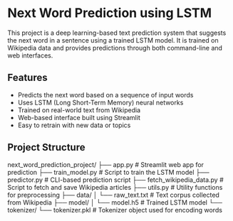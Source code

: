# Next Word Prediction using LSTM

This project is a deep learning-based text prediction system that suggests the next word in a sentence using a trained LSTM model. It is trained on Wikipedia data and provides predictions through both command-line and web interfaces.

## Features

- Predicts the next word based on a sequence of input words
- Uses LSTM (Long Short-Term Memory) neural networks
- Trained on real-world text from Wikipedia
- Web-based interface built using Streamlit
- Easy to retrain with new data or topics

## Project Structure

next_word_prediction_project/
├── app.py # Streamlit web app for prediction
├── train_model.py # Script to train the LSTM model
├── predictor.py # CLI-based prediction script
├── fetch_wikipedia_data.py # Script to fetch and save Wikipedia articles
├── utils.py # Utility functions for preprocessing
├── data/
│ └── raw_text.txt # Text corpus collected from Wikipedia
├── model/
│ └── model.h5 # Trained LSTM model
└── tokenizer/
└── tokenizer.pkl # Tokenizer object used for encoding words

